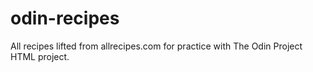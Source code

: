 # odin-recipes
All recipes lifted from allrecipes.com for practice with The Odin Project HTML project.
